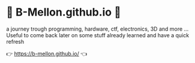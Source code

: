 # 🚀 B-Mellon.github.io 🐼

a journey trough programming, hardware, ctf, electronics, 3D and more ...
Useful to come back later on some stuff already learned and have a quick refresh

👉 https://b-mellon.github.io/ 👈
